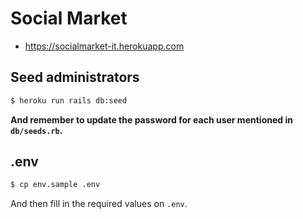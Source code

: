 # Social Market

- https://socialmarket-it.herokuapp.com

## Seed administrators

```bash
$ heroku run rails db:seed
```

**And remember to update the password for each user mentioned in `db/seeds.rb`.**

## .env

```bash
$ cp env.sample .env
```

And then fill in the required values on `.env`.
